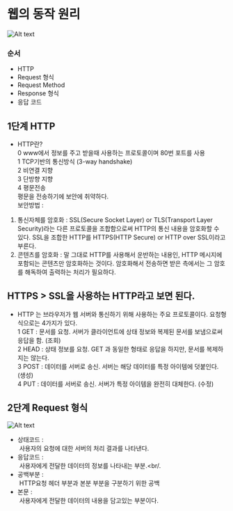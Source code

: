 # 웹의 동작 원리
![Alt text](http://tcpschool.com/lectures/img_webbasic_10.png)

### 순서
+ HTTP
+ Request 형식
+ Request Method
+ Response 형식
+ 응답 코드


## 1단계 HTTP
+ HTTP란?<br/>
 0 www에서 정보를 주고 받을때 사용하는 프로토콜이며 80번 포트를 사용<br/>
 1 TCP기반의 통신방식 (3-way handshake)<br/>
 2 비연결 지향<br/>
 3 단방향 지향<br/>
 4 평문전송<br/>
 평문을 전송하기에 보안에 취약하다.<br/>
 보안방법 : <br/>
 1. 통신자체를 암호화 : SSL(Secure Socket Layer) or TLS(Transport Layer Security)라는 다른 프로토콜을 조합함으로써 HTTP의 통신 내용을 암호화할 수     있다. SSL을 조합한 HTTP를 HTTPS(HTTP Secure) or HTTP over SSL이라고 부른다.<br/>
 2. 콘텐츠를 암호화 : 말 그대로 HTTP를 사용해서 운반하는 내용인, HTTP 메시지에 포함되는 콘텐츠만 암호화하는 것이다. 암호화해서 전송하면 받은 측에서는     그 암호를 해독하여 출력하는 처리가 필요하다.<br/>
 ## HTTPS > SSL을 사용하는 HTTP라고 보면 된다.<br/>
+ HTTP 는 브라우저가 웹 서버와 통신하기 위해 사용하는 주요 프로토콜이다. 요청형식으로는 4가지가 있다.<br/>
 1 GET : 문서를 요청. 서버가 클라이언트에 상태 정보와 복제된 문서를 보냄으로써 응답을 함. (조회)<br/>
 2 HEAD : 상태 정보를 요청. GET 과 동일한 형태로 응답을 하지만, 문서를 복제하지는 않는다.<br/>
 3 POST : 데이터를 서버로 송신. 서버는 해당 데이터를 특정 아이템에 덧붙인다. (생성)<br/>
 4 PUT : 데이터를 서버로 송신. 서버가 특정 아이템을 완전히 대체한다. (수정)<br/>
 
 ## 2단계 Request 형식
![Alt text](http://cfile1.uf.tistory.com/image/22061B47538F2A002614B6)
+ 상태코드 : <br/>
  사용자의 요청에 대한 서버의 처리 결과를 나타낸다.<br/>
+ 응답코드 : <br/>
  사용자에게 전달한 데이터의 정보를 나타내는 부분.<br/.
+ 공백부분 : <br/>
  HTTP요청 헤더 부분과 본분 부분을 구분하기 위한 공백<br/>
+ 본문 : <br/>
  사용자에게 전달한 데이터의 내용을 담고있는 부분이다.
